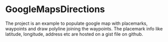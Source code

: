 # GoogleMapsDirections
The project is an example to populate google map with placemarks, waypoints and draw polyline joining the waypoints. The placemark info like latitude, longitude, address etc are hosted on a gist file on github.
